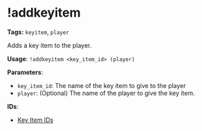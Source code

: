 # !addkeyitem

**Tags:** `keyitem`, `player`

Adds a key item to the player.

**Usage**: `!addkeyitem <key_item_id> (player)`

**Parameters**:
- `key_item_id`: The name of the key item to give to the player
- `player`: (Optional) The name of the player to give the key item.

**IDs**:
- [Key Item IDs](enums/keyitems.md)
